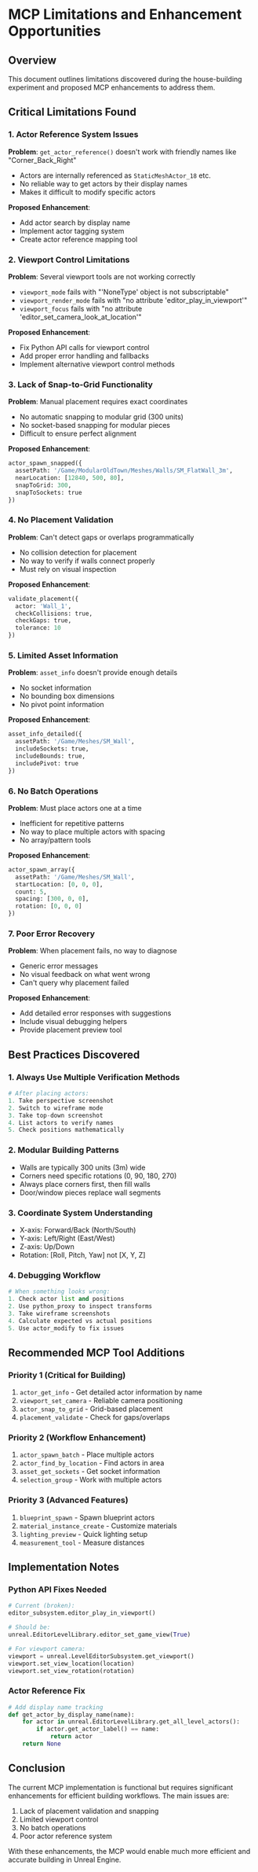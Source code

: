 # MCP Limitations and Enhancement Opportunities

## Overview

This document outlines limitations discovered during the house-building experiment and proposed MCP enhancements to address them.

## Critical Limitations Found

### 1. Actor Reference System Issues
**Problem**: `get_actor_reference()` doesn't work with friendly names like "Corner_Back_Right"
- Actors are internally referenced as `StaticMeshActor_18` etc.
- No reliable way to get actors by their display names
- Makes it difficult to modify specific actors

**Proposed Enhancement**:
- Add actor search by display name
- Implement actor tagging system
- Create actor reference mapping tool

### 2. Viewport Control Limitations
**Problem**: Several viewport tools are not working correctly
- `viewport_mode` fails with "'NoneType' object is not subscriptable"
- `viewport_render_mode` fails with "no attribute 'editor_play_in_viewport'"
- `viewport_focus` fails with "no attribute 'editor_set_camera_look_at_location'"

**Proposed Enhancement**:
- Fix Python API calls for viewport control
- Add proper error handling and fallbacks
- Implement alternative viewport control methods

### 3. Lack of Snap-to-Grid Functionality
**Problem**: Manual placement requires exact coordinates
- No automatic snapping to modular grid (300 units)
- No socket-based snapping for modular pieces
- Difficult to ensure perfect alignment

**Proposed Enhancement**:
```python
actor_spawn_snapped({
  assetPath: '/Game/ModularOldTown/Meshes/Walls/SM_FlatWall_3m',
  nearLocation: [12840, 500, 80],
  snapToGrid: 300,
  snapToSockets: true
})
```

### 4. No Placement Validation
**Problem**: Can't detect gaps or overlaps programmatically
- No collision detection for placement
- No way to verify if walls connect properly
- Must rely on visual inspection

**Proposed Enhancement**:
```python
validate_placement({
  actor: 'Wall_1',
  checkCollisions: true,
  checkGaps: true,
  tolerance: 10
})
```

### 5. Limited Asset Information
**Problem**: `asset_info` doesn't provide enough details
- No socket information
- No bounding box dimensions
- No pivot point information

**Proposed Enhancement**:
```python
asset_info_detailed({
  assetPath: '/Game/Meshes/SM_Wall',
  includeSockets: true,
  includeBounds: true,
  includePivot: true
})
```

### 6. No Batch Operations
**Problem**: Must place actors one at a time
- Inefficient for repetitive patterns
- No way to place multiple actors with spacing
- No array/pattern tools

**Proposed Enhancement**:
```python
actor_spawn_array({
  assetPath: '/Game/Meshes/SM_Wall',
  startLocation: [0, 0, 0],
  count: 5,
  spacing: [300, 0, 0],
  rotation: [0, 0, 0]
})
```

### 7. Poor Error Recovery
**Problem**: When placement fails, no way to diagnose
- Generic error messages
- No visual feedback on what went wrong
- Can't query why placement failed

**Proposed Enhancement**:
- Add detailed error responses with suggestions
- Include visual debugging helpers
- Provide placement preview tool

## Best Practices Discovered

### 1. Always Use Multiple Verification Methods
```python
# After placing actors:
1. Take perspective screenshot
2. Switch to wireframe mode
3. Take top-down screenshot
4. List actors to verify names
5. Check positions mathematically
```

### 2. Modular Building Patterns
- Walls are typically 300 units (3m) wide
- Corners need specific rotations (0, 90, 180, 270)
- Always place corners first, then fill walls
- Door/window pieces replace wall segments

### 3. Coordinate System Understanding
- X-axis: Forward/Back (North/South)
- Y-axis: Left/Right (East/West)  
- Z-axis: Up/Down
- Rotation: [Roll, Pitch, Yaw] not [X, Y, Z]

### 4. Debugging Workflow
```python
# When something looks wrong:
1. Check actor list and positions
2. Use python_proxy to inspect transforms
3. Take wireframe screenshots
4. Calculate expected vs actual positions
5. Use actor_modify to fix issues
```

## Recommended MCP Tool Additions

### Priority 1 (Critical for Building)
1. `actor_get_info` - Get detailed actor information by name
2. `viewport_set_camera` - Reliable camera positioning
3. `actor_snap_to_grid` - Grid-based placement
4. `placement_validate` - Check for gaps/overlaps

### Priority 2 (Workflow Enhancement)
1. `actor_spawn_batch` - Place multiple actors
2. `actor_find_by_location` - Find actors in area
3. `asset_get_sockets` - Get socket information
4. `selection_group` - Work with multiple actors

### Priority 3 (Advanced Features)
1. `blueprint_spawn` - Spawn blueprint actors
2. `material_instance_create` - Customize materials
3. `lighting_preview` - Quick lighting setup
4. `measurement_tool` - Measure distances

## Implementation Notes

### Python API Fixes Needed
```python
# Current (broken):
editor_subsystem.editor_play_in_viewport()

# Should be:
unreal.EditorLevelLibrary.editor_set_game_view(True)

# For viewport camera:
viewport = unreal.LevelEditorSubsystem.get_viewport()
viewport.set_view_location(location)
viewport.set_view_rotation(rotation)
```

### Actor Reference Fix
```python
# Add display name tracking
def get_actor_by_display_name(name):
    for actor in unreal.EditorLevelLibrary.get_all_level_actors():
        if actor.get_actor_label() == name:
            return actor
    return None
```

## Conclusion

The current MCP implementation is functional but requires significant enhancements for efficient building workflows. The main issues are:

1. Lack of placement validation and snapping
2. Limited viewport control
3. No batch operations
4. Poor actor reference system

With these enhancements, the MCP would enable much more efficient and accurate building in Unreal Engine.